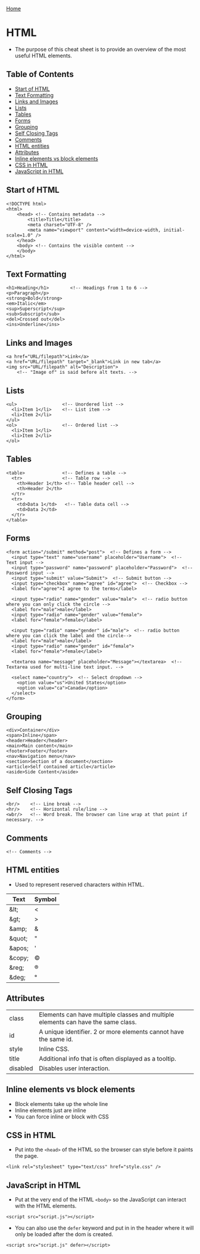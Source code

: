 [Home](./README.md)

# HTML
- The purpose of this cheat sheet is to provide an overview of the most useful HTML elements.

## Table of Contents
- [Start of HTML](#start-of-html)
- [Text Formatting](#text-formatting)
- [Links and Images](#links-and-images)
- [Lists](#lists)
- [Tables](#tables)
- [Forms](#forms)
- [Grouping](#grouping)
- [Self Closing Tags](#self-closing-tags)
- [Comments](#comments)
- [HTML entities](#html-entities)
- [Attributes](#attributes)
- [Inline elements vs block elements](#inline-elements-vs-block-elements)
- [CSS in HTML](#css-in-html)
- [JavaScript in HTML](#javascript-in-html)

## Start of HTML

```
<!DOCTYPE html>
<html>
    <head> <!-- Contains metadata -->
        <title>Title</title>
        <meta charset="UTF-8" />
        <meta name="viewport" content="width=device-width, initial-scale=1.0" />
    </head>
    <body> <!-- Contains the visible content -->
    </body>
</html>
```

## Text Formatting

```
<h1>Heading</h1>        <!-- Headings from 1 to 6 -->
<p>Paragraph</p>
<strong>Bold</strong>
<em>Italic</em>
<sup>Superscript</sup>
<sub>Subscript</sub>
<del>Crossed out</del>
<ins>Underline</ins>
```

## Links and Images

```
<a href="URL/filepath">Link</a>
<a href="URL/filepath" target="_blank">Link in new tab</a>
<img src="URL/filepath" alt="Description">
    <!-- "Image of" is said before alt texts. -->
```

## Lists

```
<ul>                 <!-- Unordered list -->
  <li>Item 1</li>    <!-- List item -->
  <li>Item 2</li>
</ul>
<ol>                 <!-- Ordered list -->
  <li>Item 1</li>
  <li>Item 2</li>
</ol>
```

## Tables

```
<table>              <!-- Defines a table -->
  <tr>               <!-- Table row -->
    <th>Header 1</th> <!-- Table header cell -->
    <th>Header 2</th>
  </tr>
  <tr>
    <td>Data 1</td>   <!-- Table data cell -->
    <td>Data 2</td>
  </tr>
</table>
```

## Forms

```
<form action="/submit" method="post">  <!-- Defines a form -->
  <input type="text" name="username" placeholder="Username">  <!-- Text input -->
  <input type="password" name="password" placeholder="Password">  <!-- Password input -->
  <input type="submit" value="Submit">  <!-- Submit button -->
  <input type="checkbox" name="agree" id="agree">  <!-- Checkbox -->
  <label for="agree">I agree to the terms</label>

  <input type="radio" name="gender" value="male">  <!-- radio button where you can only click the circle -->
  <label for="male">male</label>
  <input type="radio" name="gender" value="female">
  <label for="female">female</label>

  <input type="radio" name="gender" id="male">  <!-- radio button where you can click the label and the circle-->
  <label for="male">male</label>
  <input type="radio" name="gender" id="female">
  <label for="female">female</label>

  <textarea name="message" placeholder="Message"></textarea>  <!-- Textarea used for multi-line text input. -->

  <select name="country">  <!-- Select dropdown -->
    <option value="us">United States</option>
    <option value="ca">Canada</option>
  </select>
</form>
```

## Grouping

```
<div>Container</div>
<span>Inline</span>
<header>Header</header>
<main>Main content</main>
<footer>Footer</footer>
<nav>Navigation menu</nav>
<section>Section of a document</section>
<article>Self contained article</article>
<aside>Side Content</aside>
```

## Self Closing Tags

```
<br/>    <!-- Line break -->
<hr/>    <!-- Horizontal rule/line -->
<wbr/>   <!-- Word break. The browser can line wrap at that point if necessary. -->
```

## Comments

```
<!-- Comments -->
```

## HTML entities
- Used to represent reserved characters within HTML.

| Text    | Symbol |
|---------|--------|
| &lt\;   | <      |
| &gt\;   | >      |
| &amp\;  | &      |
| &quot\; | "      |
| &apos\; | '      |
| &copy\; | &copy; |
| &reg\;  | &reg;  |
| &deg\;  | &deg;  |

## Attributes

|          |                                                                          |
|----------|--------------------------------------------------------------------------|
| class    | Elements can have multiple classes and multiple elements can have the same class. |
| id       | A unique identifier. 2 or more elements cannot have the same id.         |
| style    | Inline CSS.                                                              |
| title    | Additional info that is often displayed as a tooltip.                    |
| disabled | Disables user interaction.                                               |

## Inline elements vs block elements
- Block elements take up the whole line
- Inline elements just are inline
- You can force inline or block with CSS

## CSS in HTML
- Put into the `<head>` of the HTML so the browser can style before it paints the page.

```
<link rel="stylesheet" type="text/css" href="style.css" />
```

## JavaScript in HTML
- Put at the very end of the HTML `<body>` so the JavaScript can interact with the HTML elements. 

```
<script src="script.js"></script>
```

- You can also use the `defer` keyword and put in in the header where it will only be loaded after the dom is created.

```
<script src="script.js" defer></script>
```